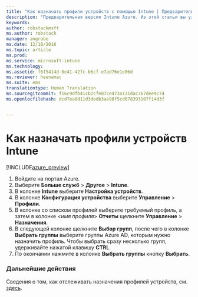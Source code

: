 ```yaml
---
title: "Как назначать профили устройств с помощью Intune | Предварительная версия Intune Azure | Документация Майкрософт"
description: "Предварительная версия Intune Azure. Из этой статьи вы узнаете, как назначить устройствам созданный профиль устройства Intune."
keywords: 
author: robstackmsft
ms.author: robstack
manager: angrobe
ms.date: 12/18/2016
ms.topic: article
ms.prod: 
ms.service: microsoft-intune
ms.technology: 
ms.assetid: f6f5414d-0e41-42fc-b6cf-e7ad76e1e06d
ms.reviewer: heenamac
ms.suite: ems
translationtype: Human Translation
ms.sourcegitcommit: f16c9dfb41cb2cfe07ce473a131dac767dee9c74
ms.openlocfilehash: dcd7ea8d11d3dedb3ae98f5cd678393107f14d3f


---
```


# <a name="how-to-assign-intune-device-profiles"></a>Как назначать профили устройств Intune

[!INCLUDE[azure_preview](../includes/azure_preview.md)]


1. Войдите на портал Azure.
2. Выберите **Больше служб** > **Другое** > **Intune**.
3. В колонке **Intune** выберите **Настройка устройств**.
1. В колонке **Конфигурация устройства** выберите **Управление** > **Профили**.
2. В колонке со списком профилей выберите требуемый профиль, а затем в колонке <*имя профиля*> **Отчеты** щелкните **Управление** > **Назначения**.
3. В следующей колонке щелкните **Выбор групп**, после чего в колонке **Выбрать группы** выберите группы Azure AD, которым нужно назначить профиль. Чтобы выбрать сразу несколько групп, удерживайте нажатой клавишу **CTRL**.
4. По окончании нажмите в колонке **Выбрать группы** кнопку **Выбрать**.

### <a name="next-steps"></a>Дальнейшие действия
Сведения о том, как отслеживать назначения профилей устройств, см. [здесь](how-to-monitor-device-profiles.md).



<!--HONumber=Feb17_HO1-->


